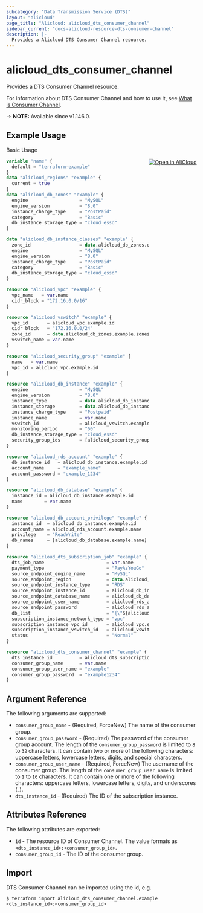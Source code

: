 ```yaml
---
subcategory: "Data Transmission Service (DTS)"
layout: "alicloud"
page_title: "Alicloud: alicloud_dts_consumer_channel"
sidebar_current: "docs-alicloud-resource-dts-consumer-channel"
description: |-
  Provides a Alicloud DTS Consumer Channel resource.
---
```


# alicloud_dts_consumer_channel

Provides a DTS Consumer Channel resource.

For information about DTS Consumer Channel and how to use it, see [What is Consumer Channel](https://www.alibabacloud.com/help/en/doc-detail/264593.htm).

-> **NOTE:** Available since v1.146.0.

## Example Usage
<div class="oics-button" style="float: right;margin: 0 0 -40px 0;">
  <a href="https://api.aliyun.com/api-tools/terraform?resource=alicloud_dts_consumer_channel&exampleId=2d7cc4ea-9760-6e2f-1810-d7210adbad0fdf13d639&activeTab=example&spm=docs.r.dts_consumer_channel.0.2d7cc4ea97" target="_blank">
    <img alt="Open in AliCloud" src="https://img.alicdn.com/imgextra/i1/O1CN01hjjqXv1uYUlY56FyX_!!6000000006049-55-tps-254-36.svg" style="max-height: 44px; margin: 32px auto; max-width: 100%;">
  </a>
</div>

Basic Usage

```terraform
variable "name" {
  default = "terraform-example"
}
data "alicloud_regions" "example" {
  current = true
}
data "alicloud_db_zones" "example" {
  engine                   = "MySQL"
  engine_version           = "8.0"
  instance_charge_type     = "PostPaid"
  category                 = "Basic"
  db_instance_storage_type = "cloud_essd"
}

data "alicloud_db_instance_classes" "example" {
  zone_id                  = data.alicloud_db_zones.example.zones.0.id
  engine                   = "MySQL"
  engine_version           = "8.0"
  instance_charge_type     = "PostPaid"
  category                 = "Basic"
  db_instance_storage_type = "cloud_essd"
}

resource "alicloud_vpc" "example" {
  vpc_name   = var.name
  cidr_block = "172.16.0.0/16"
}

resource "alicloud_vswitch" "example" {
  vpc_id       = alicloud_vpc.example.id
  cidr_block   = "172.16.0.0/24"
  zone_id      = data.alicloud_db_zones.example.zones.0.id
  vswitch_name = var.name
}

resource "alicloud_security_group" "example" {
  name   = var.name
  vpc_id = alicloud_vpc.example.id
}

resource "alicloud_db_instance" "example" {
  engine                   = "MySQL"
  engine_version           = "8.0"
  instance_type            = data.alicloud_db_instance_classes.example.instance_classes.0.instance_class
  instance_storage         = data.alicloud_db_instance_classes.example.instance_classes.0.storage_range.min
  instance_charge_type     = "Postpaid"
  instance_name            = var.name
  vswitch_id               = alicloud_vswitch.example.id
  monitoring_period        = "60"
  db_instance_storage_type = "cloud_essd"
  security_group_ids       = [alicloud_security_group.example.id]
}

resource "alicloud_rds_account" "example" {
  db_instance_id   = alicloud_db_instance.example.id
  account_name     = "example_name"
  account_password = "example_1234"
}

resource "alicloud_db_database" "example" {
  instance_id = alicloud_db_instance.example.id
  name        = var.name
}

resource "alicloud_db_account_privilege" "example" {
  instance_id  = alicloud_db_instance.example.id
  account_name = alicloud_rds_account.example.name
  privilege    = "ReadWrite"
  db_names     = [alicloud_db_database.example.name]
}

resource "alicloud_dts_subscription_job" "example" {
  dts_job_name                       = var.name
  payment_type                       = "PayAsYouGo"
  source_endpoint_engine_name        = "MySQL"
  source_endpoint_region             = data.alicloud_regions.example.regions.0.id
  source_endpoint_instance_type      = "RDS"
  source_endpoint_instance_id        = alicloud_db_instance.example.id
  source_endpoint_database_name      = alicloud_db_database.example.name
  source_endpoint_user_name          = alicloud_rds_account.example.account_name
  source_endpoint_password           = alicloud_rds_account.example.account_password
  db_list                            = "{\"${alicloud_db_database.example.name}\":{\"name\":\"${alicloud_db_database.example.name}\",\"all\":true}}"
  subscription_instance_network_type = "vpc"
  subscription_instance_vpc_id       = alicloud_vpc.example.id
  subscription_instance_vswitch_id   = alicloud_vswitch.example.id
  status                             = "Normal"
}

resource "alicloud_dts_consumer_channel" "example" {
  dts_instance_id          = alicloud_dts_subscription_job.example.dts_instance_id
  consumer_group_name      = var.name
  consumer_group_user_name = "example"
  consumer_group_password  = "example1234"
}
```

## Argument Reference

The following arguments are supported:

* `consumer_group_name` - (Required, ForceNew) The name of the consumer group.
* `consumer_group_password` - (Required) The password of the consumer group account. The length of the `consumer_group_password` is limited to `8` to `32` characters. It can contain two or more of the following characters: uppercase letters, lowercase letters, digits, and special characters.
* `consumer_group_user_name` - (Required, ForceNew) The username of the consumer group. The length of the `consumer_group_user_name` is limited to `1` to `16` characters. It can contain one or more of the following characters: uppercase letters, lowercase letters, digits, and underscores (_).
* `dts_instance_id` - (Required) The ID of the subscription instance.

## Attributes Reference

The following attributes are exported:

* `id` - The resource ID of Consumer Channel. The value formats as `<dts_instance_id>:<consumer_group_id>`.
* `consumer_group_id` - The ID of the consumer group.

## Import

DTS Consumer Channel can be imported using the id, e.g.

```shell
$ terraform import alicloud_dts_consumer_channel.example <dts_instance_id>:<consumer_group_id>
```